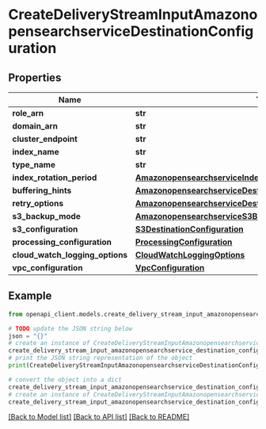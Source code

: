 # CreateDeliveryStreamInputAmazonopensearchserviceDestinationConfiguration


## Properties

Name | Type | Description | Notes
------------ | ------------- | ------------- | -------------
**role_arn** | **str** |  | 
**domain_arn** | **str** |  | [optional] 
**cluster_endpoint** | **str** |  | [optional] 
**index_name** | **str** |  | 
**type_name** | **str** |  | [optional] 
**index_rotation_period** | [**AmazonopensearchserviceIndexRotationPeriod**](AmazonopensearchserviceIndexRotationPeriod.md) |  | [optional] 
**buffering_hints** | [**AmazonopensearchserviceDestinationConfigurationBufferingHints**](AmazonopensearchserviceDestinationConfigurationBufferingHints.md) |  | [optional] 
**retry_options** | [**AmazonopensearchserviceDestinationConfigurationRetryOptions**](AmazonopensearchserviceDestinationConfigurationRetryOptions.md) |  | [optional] 
**s3_backup_mode** | [**AmazonopensearchserviceS3BackupMode**](AmazonopensearchserviceS3BackupMode.md) |  | [optional] 
**s3_configuration** | [**S3DestinationConfiguration**](S3DestinationConfiguration.md) |  | 
**processing_configuration** | [**ProcessingConfiguration**](ProcessingConfiguration.md) |  | [optional] 
**cloud_watch_logging_options** | [**CloudWatchLoggingOptions**](CloudWatchLoggingOptions.md) |  | [optional] 
**vpc_configuration** | [**VpcConfiguration**](VpcConfiguration.md) |  | [optional] 

## Example

```python
from openapi_client.models.create_delivery_stream_input_amazonopensearchservice_destination_configuration import CreateDeliveryStreamInputAmazonopensearchserviceDestinationConfiguration

# TODO update the JSON string below
json = "{}"
# create an instance of CreateDeliveryStreamInputAmazonopensearchserviceDestinationConfiguration from a JSON string
create_delivery_stream_input_amazonopensearchservice_destination_configuration_instance = CreateDeliveryStreamInputAmazonopensearchserviceDestinationConfiguration.from_json(json)
# print the JSON string representation of the object
print(CreateDeliveryStreamInputAmazonopensearchserviceDestinationConfiguration.to_json())

# convert the object into a dict
create_delivery_stream_input_amazonopensearchservice_destination_configuration_dict = create_delivery_stream_input_amazonopensearchservice_destination_configuration_instance.to_dict()
# create an instance of CreateDeliveryStreamInputAmazonopensearchserviceDestinationConfiguration from a dict
create_delivery_stream_input_amazonopensearchservice_destination_configuration_from_dict = CreateDeliveryStreamInputAmazonopensearchserviceDestinationConfiguration.from_dict(create_delivery_stream_input_amazonopensearchservice_destination_configuration_dict)
```
[[Back to Model list]](../README.md#documentation-for-models) [[Back to API list]](../README.md#documentation-for-api-endpoints) [[Back to README]](../README.md)


